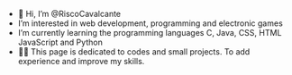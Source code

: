 - 👋 Hi, I’m @RiscoCavalcante
- I’m interested in web development, programming and electronic games
- I’m currently learning the programming languages ​​C, Java, CSS, HTML JavaScript and Python
- 👨‍💻 This page is dedicated to codes and small projects. To add experience and improve my skills.
